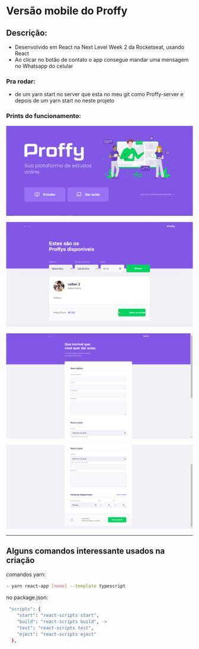 # Versão mobile do Proffy

## Descrição:

- Desenvolvido em React na Next Level Week 2 da Rocketseat, usando React 
- Ao clicar no botão de contato o app consegue mandar uma mensagem no Whatsapp do celular

### Pra rodar:

- de um yarn start no server que esta no meu git como Proffy-server e depois de um yarn start no neste projeto

### Prints do funcionamento:

![Readimg/Untitled 1.png](src/assets/Readimg/Untitled.png)

![Versa%CC%83o%20mobile%20do%20Proffy%200b17e55f29ed4986b314536e8b6a9ce7/Untitled%201.png](src/assets/Readimg/Untitled%201.png)

![Versa%CC%83o%20mobile%20do%20Proffy%200b17e55f29ed4986b314536e8b6a9ce7/Untitled%202.png](src/assets/Readimg/Untitled%203.png)

![Versa%CC%83o%20mobile%20do%20Proffy%200b17e55f29ed4986b314536e8b6a9ce7/Untitled%203.png](src/assets/Readimg/Untitled%202.png)

---

## Alguns comandos interessante usados na criação

comandos yarn:
```bash
- yarn react-app [nome] --template typescript
```

no package.json:
```bash
 "scripts": {
    "start": "react-scripts start",
    "build": "react-scripts build", -> 
    "test": "react-scripts test",
    "eject": "react-scripts eject"
  },
  ```